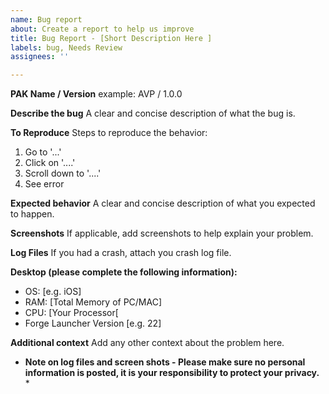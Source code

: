 ```yaml
---
name: Bug report
about: Create a report to help us improve
title: Bug Report - [Short Description Here ]
labels: bug, Needs Review
assignees: ''

---
```


**PAK Name / Version**
example: AVP / 1.0.0

**Describe the bug**
A clear and concise description of what the bug is.

**To Reproduce**
Steps to reproduce the behavior:
1. Go to '...'
2. Click on '....'
3. Scroll down to '....'
4. See error

**Expected behavior**
A clear and concise description of what you expected to happen.

**Screenshots**
If applicable, add screenshots to help explain your problem.

**Log Files**
If you had a crash, attach you crash log file.

**Desktop (please complete the following information):**
 - OS: [e.g. iOS]
 - RAM: [Total Memory of PC/MAC]
 - CPU: [Your Processor[
 - Forge Launcher Version [e.g. 22]


**Additional context**
Add any other context about the problem here.

* **Note on log files and screen shots - Please make sure no personal information is posted, it is your responsibility to protect your privacy.** *
